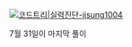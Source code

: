 [![코드트리|실력진단-jisung1004](https://banner.codetree.ai/v1/banner/jisung1004)](https://www.codetree.ai/profiles/jisung1004)

7월 31일이 마지막 풀이